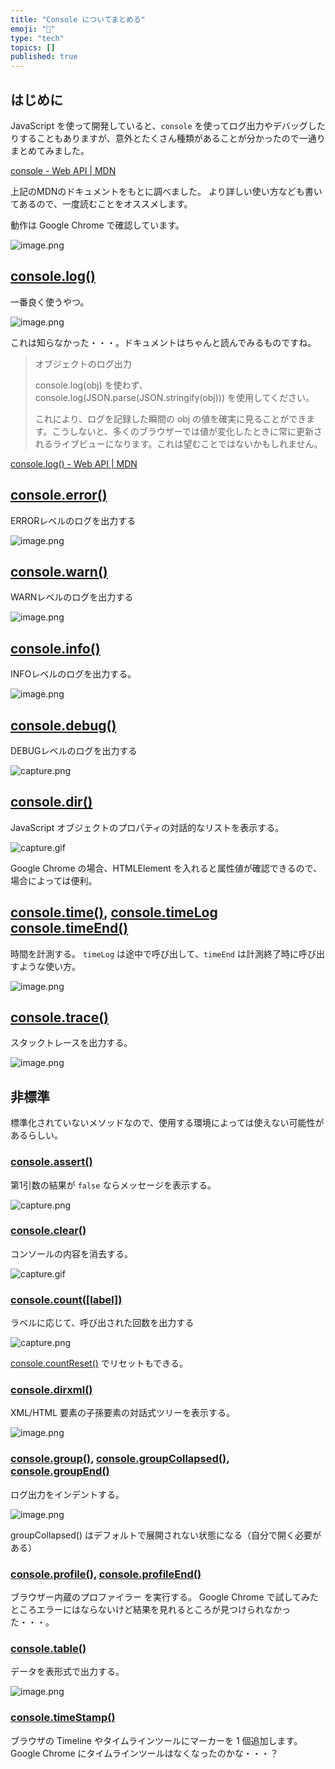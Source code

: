 ```yaml
---
title: "Console についてまとめる"
emoji: "🚚"
type: "tech"
topics: []
published: true
---
```

## はじめに

JavaScript を使って開発していると、`console` を使ってログ出力やデバッグしたりすることもありますが、意外とたくさん種類があることが分かったので一通りまとめてみました。

[console - Web API | MDN](https://developer.mozilla.org/ja/docs/Web/API/console)

上記のMDNのドキュメントをもとに調べました。
より詳しい使い方なども書いてあるので、一度読むことをオススメします。

動作は Google Chrome で確認しています。

![image.png](https://i.gyazo.com/a224de296110c3e3c43b11e06c56ded3.png)

## [console.log()](https://developer.mozilla.org/ja/docs/Web/API/Console/log)

一番良く使うやつ。

![image.png](https://i.gyazo.com/eb7b0f75bb40d377f24123ba175a30f6.png)

これは知らなかった・・・。ドキュメントはちゃんと読んでみるものですね。

> オブジェクトのログ出力
>
> console.log(obj) を使わず、 console.log(JSON.parse(JSON.stringify(obj))) を使用してください。
>
> これにより、ログを記録した瞬間の obj の値を確実に見ることができます。こうしないと、多くのブラウザーでは値が変化したときに常に更新されるライブビューになります。これは望むことではないかもしれません。

[console.log() - Web API | MDN](https://developer.mozilla.org/ja/docs/Web/API/Console/log)

## [console.error()](https://developer.mozilla.org/ja/docs/Web/API/Console/error)

ERRORレベルのログを出力する

![image.png](https://i.gyazo.com/0561323bdabb97e30151e2f5d84b8dbe.png)



## [console.warn()](https://developer.mozilla.org/ja/docs/Web/API/Console/warn)

WARNレベルのログを出力する

![image.png](https://i.gyazo.com/7b3795f64dd2f6dbef3674e936e002d9.png)



## [console.info()](https://developer.mozilla.org/ja/docs/Web/API/Console/info)

INFOレベルのログを出力する。

![image.png](https://i.gyazo.com/5e62df434ebf189c2e9a7a405ecb8a5b.png)



## [console.debug()](https://developer.mozilla.org/ja/docs/Web/API/Console/debug)

DEBUGレベルのログを出力する

![capture.png](https://i.gyazo.com/7153e4cd6811546858a1537752ff1b99.png)



## [console.dir()](https://developer.mozilla.org/ja/docs/Web/API/Console/dir)

JavaScript オブジェクトのプロパティの対話的なリストを表示する。

![capture.gif](https://i.gyazo.com/6ee1974bdd65a1bcfbf0c3b29762b660.gif)

Google Chrome の場合、HTMLElement を入れると属性値が確認できるので、場合によっては便利。



## [console.time()](https://developer.mozilla.org/ja/docs/Web/API/Console/time), [console.timeLog](https://developer.mozilla.org/ja/docs/Web/API/Console/timeLog) [console.timeEnd()](https://developer.mozilla.org/ja/docs/Web/API/Console/timeEnd)

時間を計測する。
`timeLog` は途中で呼び出して、`timeEnd` は計測終了時に呼び出すような使い方。

![image.png](https://i.gyazo.com/69f23de85ea75e936a5c6185c868fffc.png)



## [console.trace()](https://developer.mozilla.org/ja/docs/Web/API/Console/trace)

スタックトレースを出力する。

![image.png](https://i.gyazo.com/d50f4e3fc954bc27522b09a12c2e47d7.png)



## 非標準

標準化されていないメソッドなので、使用する環境によっては使えない可能性があるらしい。

### [console.assert()](https://developer.mozilla.org/ja/docs/Web/API/Console/assert)

第1引数の結果が `false` ならメッセージを表示する。

![capture.png](https://i.gyazo.com/c182790136965322f7c7f6ae09072853.png)

### [console.clear()](https://developer.mozilla.org/ja/docs/Web/API/Console/clear)

コンソールの内容を消去する。

![capture.gif](https://i.gyazo.com/6cc947131c548859857d87b067e578ca.gif)

### [console.count([label])](https://developer.mozilla.org/ja/docs/Web/API/Console/count)

ラベルに応じて、呼び出された回数を出力する

![capture.png](https://i.gyazo.com/5bc0e7ab263a6fb621c78a43d27506af.png)

[console.countReset()](https://developer.mozilla.org/ja/docs/Web/API/Console/countReset) でリセットもできる。

### [console.dirxml()](https://developer.mozilla.org/ja/docs/Web/API/Console/dirxml)

XML/HTML 要素の子孫要素の対話式ツリーを表示する。

![image.png](https://i.gyazo.com/c3b248dbd59c48f6e771be4c75d4d88e.png)

### [console.group()](https://developer.mozilla.org/ja/docs/Web/API/Console/group), [console.groupCollapsed()](https://developer.mozilla.org/ja/docs/Web/API/Console/groupCollapsed), [console.groupEnd()](https://developer.mozilla.org/ja/docs/Web/API/Console/groupEnd)

ログ出力をインデントする。

![image.png](https://i.gyazo.com/959ab8b878c96b35f91b0ac9fb3a2eb2.png)

groupCollapsed() はデフォルトで展開されない状態になる（自分で開く必要がある）

### [console.profile()](https://developer.mozilla.org/ja/docs/Web/API/Console/profile), [console.profileEnd()](https://developer.mozilla.org/ja/docs/Web/API/Console/profileEnd)

ブラウザー内蔵のプロファイラー を実行する。
Google Chrome で試してみたところエラーにはならないけど結果を見れるところが見つけられなかった・・・。

### [console.table()](https://developer.mozilla.org/ja/docs/Web/API/Console/table)

データを表形式で出力する。

![image.png](https://i.gyazo.com/587a8480a6502e47702f4c7c634f9c95.png)


### [console.timeStamp()](https://developer.mozilla.org/ja/docs/Web/API/Console/timeStamp)

ブラウザの Timeline やタイムラインツールにマーカーを 1 個追加します。
Google Chrome にタイムラインツールはなくなったのかな・・・？

